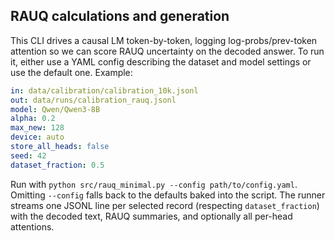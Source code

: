 ## RAUQ calculations and generation

This CLI drives a causal LM token-by-token, logging log-probs/prev-token attention so we can score RAUQ uncertainty on the decoded answer.
To run it, either use a YAML config describing the dataset and model settings or use the default one. Example:

```yaml
in: data/calibration/calibration_10k.jsonl
out: data/runs/calibration_rauq.jsonl
model: Qwen/Qwen3-8B
alpha: 0.2
max_new: 128
device: auto
store_all_heads: false
seed: 42
dataset_fraction: 0.5
```

Run with `python src/rauq_minimal.py --config path/to/config.yaml`. Omitting `--config` falls back to the defaults baked into the script. The runner streams one JSONL line per selected record (respecting `dataset_fraction`) with the decoded text, RAUQ summaries, and optionally all per-head attentions.


